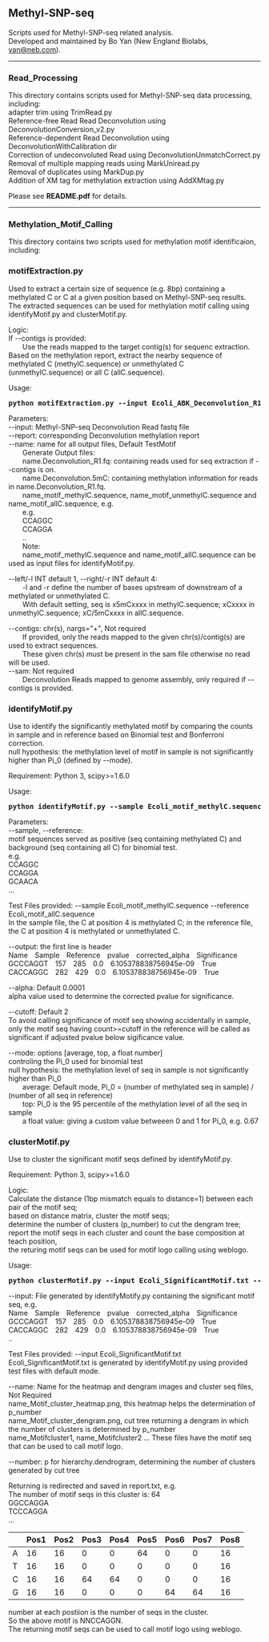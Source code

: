 ## Methyl-SNP-seq
Scripts used for Methyl-SNP-seq related analysis. <br>
Developed and maintained by Bo Yan (New England Biolabs, yan@neb.com). <br>

---------------
### **Read_Processing** <br>
This directory contains scripts used for Methyl-SNP-seq data processing, including: <br>
adapter trim using TrimRead.py <br>
Reference-free Read Read Deconvolution using DeconvolutionConversion_v2.py <br>
Reference-dependent Read Deconvolution using DeconvolutionWithCalibration dir <br>
Correction of undeconvoluted Read using DeconvolutionUnmatchCorrect.py <br>
Removal of multiple mapping reads using MarkUniread.py <br>
Removal of duplicates using MarkDup.py <br>
Addition of XM tag for methylation extraction using AddXMtag.py <br>

Please see **README.pdf** for details. <br>

---------------

### **Methylation_Motif_Calling** <br>
This directory contains two scripts used for methylation motif identificaion, including: <br>

### **motifExtraction.py** <br>
Used to extract a certain size of sequence (e.g. 8bp) containing a methylated C or C at a given position based on Methyl-SNP-seq results. <br>
The extracted sequences can be used for methylation motif calling using identifyMotif.py and clusterMotif.py. <br>

Logic: <br>
If --contigs is provided: <br>
&emsp;&emsp;Use the reads mapped to the target contig(s) for sequenc extraction. <br>
Based on the methylation report, extract the nearby sequence of methylated C (methylC.sequence) or unmethylated C (unmethylC.sequence) or all C (allC.sequence). <br>

Usage: <br>
<pre>
<b>python motifExtraction.py --input Ecoli_ABK_Deconvolution_R1.fq --report Ecoli_ABK.Deconvolution.5mC -left 1 -right 4 --sam Ecoli_ABK.sam --name Ecoli_ABK_Node-27-70 --contigs NODE_27_length_74030_cov_17.136755 NODE_70_length_61531_cov_18.801319</b>
</pre>

Parameters: <br>
--input: Methyl-SNP-seq Deconvolution Read fastq file <br>
--report: corresponding Deconvolution methylation report <br>
--name: name for all output files, Default TestMotif <br>
&emsp;&emsp;Generate Output files: <br>
&emsp;&emsp;name.Deconvolution_R1.fq: containing reads used for seq extraction if --contigs is on. <br>
&emsp;&emsp;name.Deconvolution.5mC: containing methylation information for reads in name.Deconvolution_R1.fq. <br>
&emsp;&emsp;name_motif_methylC.sequence, name_motif_unmethylC.sequence and name_motif_allC.sequence, e.g. <br>
&emsp;&emsp;e.g. <br>
&emsp;&emsp;CCAGGC <br>
&emsp;&emsp;CCAGGA <br>
&emsp;&emsp;.. <br>
&emsp;&emsp;Note: <br>
&emsp;&emsp;name_motif_methylC.sequence and name_motif_allC.sequence can be used as input files for identifyMotif.py. <br>

--left/-l INT default 1, --right/-r INT default 4: <br>
&emsp;&emsp;-l and -r define the number of bases upstream of downstream of a methylated or unmethylated C. <br>
&emsp;&emsp;With default setting, seq is x5mCxxxx in methylC.sequence; xCxxxx in unmethylC.sequence; xC/5mCxxxx in allC.sequence. <br>

--contigs: chr(s), nargs="+",  Not required <br>
&emsp;&emsp;If provided, only the reads mapped to the given chr(s)/contig(s) are used to extract sequences. <br>
&emsp;&emsp;These given chr(s) must be present in the sam file otherwise no read will be used. <br>
--sam: Not required <br>
&emsp;&emsp;Deconvolution Reads mapped to genome assembly, only required if --contigs is provided. <br>

### **identifyMotif.py** <br>
Use to identify the significantly methylated motif by comparing the counts in sample and in reference based on Binomial test and Bonferroni correction. <br>
null hypothesis: the methylation level of motif in sample is not significantly higher than Pi_0 (defined by --mode). <br>

Requirement: Python 3, scipy>=1.6.0 <br>

Usage: <br>
<pre>
<b>python identifyMotif.py --sample Ecoli_motif_methylC.sequence --reference Ecoli_motif_allC.sequence --output Ecoli_SignificantMotif.txt</b>
</pre>

Parameters: <br>
--sample, --reference: <br>
motif sequences served as positive (seq containing methylated C) and background (seq containing all C) for binomial test. <br>
e.g. <br>
CCAGGC <br>
CCAGGA <br>
GCAACA <br>
... <br>

Test Files provided: --sample Ecoli_motif_methylC.sequence --reference Ecoli_motif_allC.sequence <br>
In the sample file, the C at position 4 is methylated C; in the reference file, the C at position 4 is methylated or unmethylated C. <br>

--output: the first line is header <br>
Name&emsp;Sample&emsp;Reference&emsp;pvalue&emsp;corrected_alpha&emsp;Significance <br>
GCCCAGGT&emsp;157&emsp;285&emsp;0.0&emsp;6.105378838756945e-09&emsp;True <br>
CACCAGGC&emsp;282&emsp;429&emsp;0.0&emsp;6.105378838756945e-09&emsp;True <br>

--alpha: Default 0.0001 <br>
alpha value used to determine the corrected pvalue for significance. <br>

--cutoff: Default 2 <br>
To avoid calling significance of motif seq showing accidentally in sample, only the motif seq having count>=cutoff in the reference will be called as significant if adjusted pvalue below sigificance value. <br>

--mode: options [average, top, a float number] <br>
controling the Pi_0 used for binomial test <br>
null hypothesis: the methylation level of seq in sample is not significantly higher than Pi_0 <br>
&emsp;&emsp;average: Default mode, Pi_0 = (number of methylated seq in sample) / (number of all seq in reference) <br>
&emsp;&emsp;top: Pi_0 is the 95 percentile of the methylation level of all the seq in sample <br>
&emsp;&emsp;a float value: giving a custom value betweeen 0 and 1 for Pi_0, e.g. 0.67 <br>

### **clusterMotif.py** <br>
Use to cluster the significant motif seqs defined by identifyMotif.py. <br>

Requirement: Python 3, scipy>=1.6.0 <br>

Logic: <br>
Calculate the distance (1bp mismatch equals to distance=1) between each pair of the motif seq; <br>
based on distance matrix, cluster the motif seqs; <br>
determine the number of clusters (p_number) to cut the dengram tree; <br>
report the motif seqs in each cluster and count the base composition at teach position, <br>
the returing motif seqs can be used for motif logo calling using weblogo. <br>

Usage: <br>
<pre>
<b>python clusterMotif.py --input Ecoli_SignificantMotif.txt --name Ecoli --number 2 > report.txt </b>
</pre>

--input: File generated by identifyMotify.py containing the significant motif seq, e.g. <br>
Name&emsp;Sample&emsp;Reference&emsp;pvalue&emsp;corrected_alpha&emsp;Significance <br>
GCCCAGGT&emsp;157&emsp;285&emsp;0.0&emsp;6.105378838756945e-09&emsp;True <br>
CACCAGGC&emsp;282&emsp;429&emsp;0.0&emsp;6.105378838756945e-09&emsp;True <br>
.. <br>

Test Files provided: --input Ecoli_SignificantMotif.txt  <br>
Ecoli_SignificantMotif.txt is generated by identifyMotif.py using provided test files with default mode. <br>

--name: Name for the heatmap and dengram images and cluster seq files, Not Required <br>
name_Motif_cluster_heatmap.png, this heatmap helps the determination of p_number <br>
name_Motif_cluster_dengram.png, cut tree returning a dengram in which the number of clusters is determined by p_number <br>
name_Motifcluster1, name_Motifcluster2 ... These files have the motif seq that can be used to call motif logo. <br>

--number: p for hierarchy.dendrogram, determining the number of clusters generated by cut tree <br>

Returning is redirected and saved in report.txt, e.g. <br>
The number of motif seqs in this cluster is: 64 <br>
GGCCAGGA <br>
TCCCAGGA <br>
... <br>

|   | Pos1 | Pos2 | Pos3 | Pos4 | Pos5 | Pos6 | Pos7 | Pos8 |
| ------------- | ------------- | ------------- | ------------- | ------------- | ------------- | ------------- | ------------- | ------------- |
| A  | 16  | 16  | 0  | 0  | 64  | 0  | 0  | 16  |
| T  | 16  | 16  | 0  | 0  | 0  | 0  | 0  | 16  |
| C  | 16  | 16  | 64  | 64 | 0  | 0  | 0  | 16  |
| G  | 16  | 16  | 0  | 0  | 0  | 64  | 64  | 16  |

number at each postiion is the number of seqs in the cluster. <br>
So the above motif is NNCCAGGN. <br>
The returning motif seqs can be used to call motif logo using weblogo. <br>

